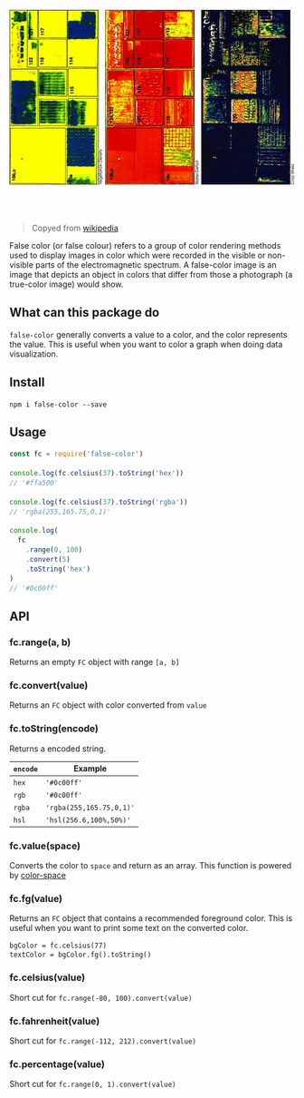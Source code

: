 
<div align="center">
	<br>
	<div>
		<img src="eg.jpg">
	</div>
	<br>
	<br>
	<br>
</div>

> Copyed from [wikipedia](https://en.wikipedia.org/wiki/False_color)

False color (or false colour) refers to a group of color rendering methods used to display images in color which were recorded in the visible or non-visible parts of the electromagnetic spectrum. A false-color image is an image that depicts an object in colors that differ from those a photograph (a true-color image) would show.

## What can this package do

`false-color` generally converts a value to a color, and the color represents the value. This is useful when you want to color a graph when doing data visualization.

## Install

```
npm i false-color --save
```

## Usage

```js
const fc = require('false-color')

console.log(fc.celsius(37).toString('hex'))
// '#ffa500'

console.log(fc.celsius(37).toString('rgba'))
// 'rgba(255,165.75,0,1)'

console.log(
  fc
    .range(0, 100)
    .convert(5)
    .toString('hex')
)
// '#0c00ff'
```

## API

### fc.range(a, b)

Returns an empty `FC` object with range `[a, b]`

### fc.convert(value)

Returns an `FC` object with color converted from `value`

### fc.toString(encode)

Returns a encoded string.

| `encode` | Example                  |
| -------- | ------------------------ |
| `hex`    | `'#0c00ff'`              |
| `rgb`    | `'#0c00ff'`              |
| `rgba`   | `'rgba(255,165.75,0,1)'` |
| `hsl`    | `'hsl(256.6,100%,50%)'`  |

### fc.value(space)

Converts the color to `space` and return as an array. This function is powered by [color-space](https://github.com/colorjs/color-space)

### fc.fg(value)

Returns an `FC` object that contains a recommended foreground color. This is useful when you want to print some text on the converted color.

```
bgColor = fc.celsius(77)
textColor = bgColor.fg().toString()
```

### fc.celsius(value)

Short cut for `fc.range(-80, 100).convert(value)`

### fc.fahrenheit(value)

Short cut for `fc.range(-112, 212).convert(value)`

### fc.percentage(value)

Short cut for `fc.range(0, 1).convert(value)`
